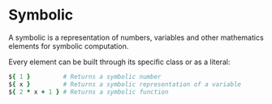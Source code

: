 # Symbolic

A symbolic is a representation of numbers, variables and other mathematics elements for symbolic computation.

Every element can be built through its specific class or as a literal:

```CoffeeScript
${ 1 }         # Returns a symbolic number
${ x }         # Returns a symbolic representation of a variable 
${ 2 * x + 1 } # Returns a symbolic function
``` 
